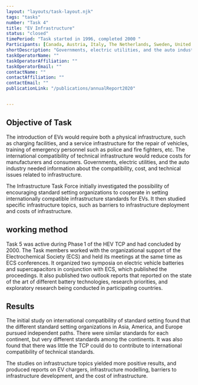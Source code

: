 ```yaml
---
layout: "layouts/task-layout.njk"
tags: "tasks"
number: "Task 4"
title: "EV Infrastructure"
status: "closed"
timePeriod: "Task started in 1996, completed 2000 "
Participants: [Canada, Austria, Italy, The Netherlands, Sweden, United States]
shortDescription: "Governments, electric utilities, and the auto industry needed information about the compatibility, cost, and technical issues related to infrastructure."
taskOperatorName: ""
taskOperatorAffiliation: ""
taskOperatorEmail: ""
contactName: ""
contactAffiliation: ""
contactEmail: ""
publicationLink: "/publications/annualReport2020"


---
```


## Objective of Task
The introduction of EVs would require both a physical infrastructure, such as charging facilities, and a service infrastructure for the repair of vehicles, training of emergency personnel such as police and fire fighters, etc. The international compatibility of technical infrastructure would reduce costs for manufacturers and consumers. Governments, electric utilities, and the auto industry needed information about the compatibility, cost, and technical issues related to infrastructure.  

The Infrastructure Task Force initially investigated the possibility of encouraging standard setting organizations to cooperate in setting internationally compatible infrastructure standards for EVs. It then studied specific infrastructure topics, such as barriers to infrastructure deployment and costs of infrastructure. 

## working method
Task 5 was active during Phase 1 of the HEV TCP and had concluded by 2000. The Task members worked with the organizational support of the Electrochemical Society (ECS) and held its meetings at the same time as ECS conferences. It organized two symposia on electric vehicle batteries and supercapacitors in conjunction with ECS, which published the proceedings. It also published two outlook reports that reported on the state of the art of different battery technologies, research priorities, and exploratory research being conducted in participating countries.   

## Results
The initial study on international compatibility of standard setting found that the different standard setting organizations in Asia, America, and Europe pursued independent paths. There were similar standards for each continent, but very different standards among the continents. It was also found that there was little the TCP could do to contribute to international compatibility of technical standards. 

The studies on infrastructure topics yielded more positive results, and produced reports on EV chargers, infrastructure modelling, barriers to infrastructure development, and the cost of infrastructure. 